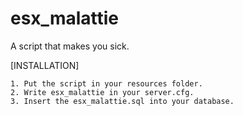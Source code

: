 # esx_malattie
A script that makes you sick.

[INSTALLATION]

```
1. Put the script in your resources folder.
2. Write esx_malattie in your server.cfg.
3. Insert the esx_malattie.sql into your database.
```

